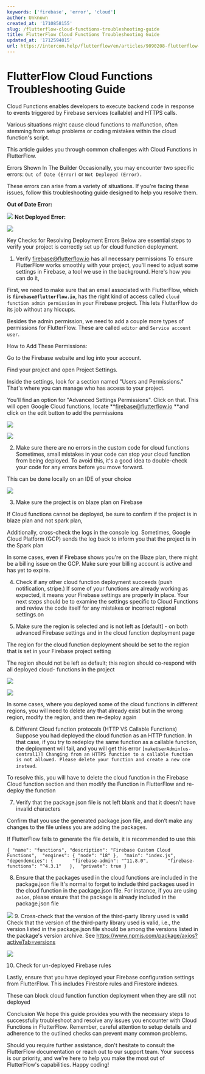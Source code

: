 ```yaml
---
keywords: ['firebase', 'error', 'cloud']
author: Unknown
created_at: '1710858155'
slug: /flutterflow-cloud-functions-troubleshooting-guide
title: FlutterFlow Cloud Functions Troubleshooting Guide
updated_at: '1712594015'
url: https://intercom.help/flutterflow/en/articles/9090208-flutterflow-cloud-functions-troubleshooting-guide
---
```

# FlutterFlow Cloud Functions Troubleshooting Guide

Cloud Functions enables developers to execute backend code in response to events triggered by Firebase services (callable) and HTTPS calls.

Various situations might cause cloud functions to malfunction, often stemming from setup problems or coding mistakes within the cloud function's script.

This article guides you through common challenges with Cloud Functions in FlutterFlow.

Errors Shown In The Builder
Occasionally, you may encounter two specific errors: `Out of Date (Error)` or `Not Deployed (Error).`

These errors can arise from a variety of situations. If you're facing these issues, follow this troubleshooting guide designed to help you resolve them.

**Out of Date Error:**

![](../../assets/20250430121126719355.png)
**Not Deployed Error:**

![](../../assets/20250430121126936614.png)

Key Checks for Resolving Deployment Errors
Below are essential steps to verify your project is correctly set up for cloud function deployment.

1. Verify firebase@flutterflow.io has all necessary permissions
To ensure FlutterFlow works smoothly with your project, you'll need to adjust some settings in Firebase, a tool we use in the background. Here's how you can do it,  

First, we need to make sure that an email associated with FlutterFlow, which is **`firebase@flutterflow.io`**, has the right kind of access called `cloud function admin permission` in your Firebase project. This lets FlutterFlow do its job without any hiccups.

Besides the admin permission, we need to add a couple more types of permissions for FlutterFlow. These are called `editor` and `Service account user`.  

How to Add These Permissions:

Go to the Firebase website and log into your account.

Find your project and open Project Settings.

Inside the settings, look for a section named "Users and Permissions." That's where you can manage who has access to your project.

You'll find an option for "Advanced Settings Permissions". Click on that. This will open Google Cloud functions, locate **firebase@flutterflow.io **and click on the edit button to add the permissions

![](../../assets/20250430121127218829.png)

![](../../assets/20250430121127501343.png)

2. Make sure there are no errors in the custom code for cloud functions
Sometimes, small mistakes in your code can stop your cloud function from being deployed. To avoid this, it's a good idea to double-check your code for any errors before you move forward.

This can be done locally on an IDE of your choice

![](../../assets/20250430121127844921.png)

3. Make sure the project is on blaze plan on Firebase

If Cloud functions cannot be deployed, be sure to confirm if the project is in blaze plan and not spark plan,

Additionally, cross-check the logs in the console log. Sometimes, Google Cloud Platform (GCP) sends the log back to inform you that the project is in the Spark plan

In some cases, even if Firebase shows you're on the Blaze plan, there might be a billing issue on the GCP. Make sure your billing account is active and has yet to expire.  

4. Check if any other cloud function deployment succeeds (push notification, stripe.)
If some of your functions are already working as expected, it means your Firebase settings are properly in place. Your next steps should be to examine the settings specific to Cloud Functions and review the code itself for any mistakes or incorrect regional settings.on

5. Make sure the region is selected and is not left as [default] - on both advanced Firebase settings and in the cloud function deployment page

The region for the cloud function deployment should be set to the region that is set in your Firebase project setting

The region should not be left as default; this region should co-respond with all deployed cloud- functions in the project

![](../../assets/20250430121128170242.png)

![](../../assets/20250430121128453683.png)

In some cases, where you deployed some of the cloud functions in different regions, you will need to delete any that already exist but in the wrong region, modify the region, and then re-deploy again

6. Different Cloud function protocols (HTTP VS Callable Functions)
Suppose you had deployed the cloud function as an HTTP function. In that case, if you try to redeploy the same function as a callable function, the deployment will  fail, and you will get this error `[makeUserAdmin(us-central1)] Changing from an HTTPS function to a callable function is not allowed. Please delete your function and create a new one instead`. 

To resolve this, you will have to delete the cloud function in the Firebase Cloud function section and then modify the Function in FlutterFlow and re-deploy the function

7. Verify that the package.json file is not left blank and that it doesn’t have invalid characters

Confirm that you use the generated package.json file, and don’t make any changes to the file unless you are adding the packages.

If FlutterFlow fails to generate the file details, it is recommended to use this

```
{ "name": "functions", "description": "Firebase Custom Cloud Functions",  "engines": { "node": "18" },  "main": "index.js",  "dependencies": {       "firebase-admin": "^11.8.0",       "firebase-functions": "^4.3.1"   },  "private": true }
```

8. Ensure that the packages used in the cloud functions are included in the package.json file
It's normal to forget to include third packages used in the cloud function in the package.json file. For instance, if you are using `axios`, please ensure that the package is already included in the package.json file

![](../../assets/20250430121128741407.png)
9. Cross-check that the version of the third-party library used is valid
Check that the version of the third-party library used is valid, i.e., the version listed in the package.json file should be among the versions listed in the package's version archive. See https://www.npmjs.com/package/axios?activeTab=versions

![](../../assets/20250430121129014430.png)

10. Check for un-deployed Firebase rules

Lastly, ensure that you have deployed your Firebase configuration settings from FlutterFlow. This includes Firestore rules and Firestore indexes.

These can block cloud function function deployment when they are still not deployed

Conclusion
We hope this guide provides you with the necessary steps to successfully troubleshoot and resolve any issues you encounter with Cloud Functions in FlutterFlow. Remember, careful attention to setup details and adherence to the outlined checks can prevent many common problems. 

Should you require further assistance, don't hesitate to consult the FlutterFlow documentation or reach out to our support team. Your success is our priority, and we're here to help you make the most out of FlutterFlow's capabilities. Happy coding!


